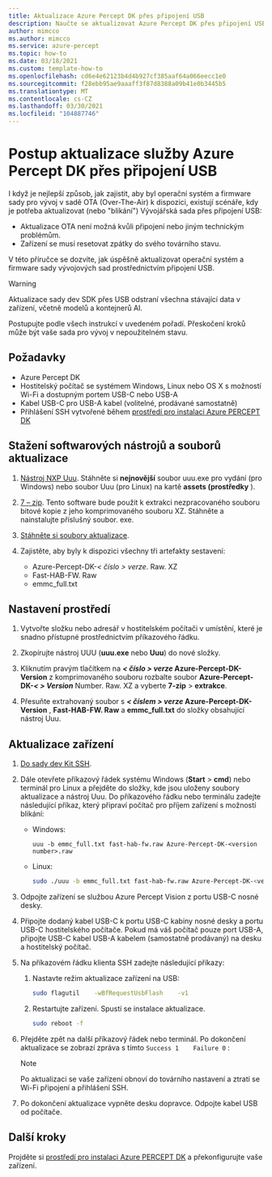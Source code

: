 ```yaml
---
title: Aktualizace Azure Percept DK přes připojení USB
description: Naučte se aktualizovat Azure Percept DK přes připojení USB.
author: mimcco
ms.author: mimcco
ms.service: azure-percept
ms.topic: how-to
ms.date: 03/18/2021
ms.custom: template-how-to
ms.openlocfilehash: cd6e4e62123b4d4b927cf385aaf64a066eecc1e0
ms.sourcegitcommit: f28ebb95ae9aaaff3f87d8388a09b41e0b3445b5
ms.translationtype: MT
ms.contentlocale: cs-CZ
ms.lasthandoff: 03/30/2021
ms.locfileid: "104887746"
---
```

# <a name="how-to-update-azure-percept-dk-over-a-usb-connection"></a>Postup aktualizace služby Azure Percept DK přes připojení USB

I když je nejlepší způsob, jak zajistit, aby byl operační systém a firmware sady pro vývoj v sadě OTA (Over-The-Air) k dispozici, existují scénáře, kdy je potřeba aktualizovat (nebo "blikání") Vývojářská sada přes připojení USB:

- Aktualizace OTA není možná kvůli připojení nebo jiným technickým problémům.
- Zařízení se musí resetovat zpátky do svého továrního stavu.

V této příručce se dozvíte, jak úspěšně aktualizovat operační systém a firmware sady vývojových sad prostřednictvím připojení USB.

> [!WARNING]
> Aktualizace sady dev SDK přes USB odstraní všechna stávající data v zařízení, včetně modelů a kontejnerů AI.
>
> Postupujte podle všech instrukcí v uvedeném pořadí. Přeskočení kroků může být vaše sada pro vývoj v nepoužitelném stavu.

## <a name="prerequisites"></a>Požadavky

- Azure Percept DK
- Hostitelský počítač se systémem Windows, Linux nebo OS X s možností Wi-Fi a dostupným portem USB-C nebo USB-A
- Kabel USB-C pro USB-A kabel (volitelné, prodávané samostatně)
- Přihlášení SSH vytvořené během [prostředí pro instalaci Azure PERCEPT DK](./quickstart-percept-dk-set-up.md)

## <a name="download-software-tools-and-update-files"></a>Stažení softwarových nástrojů a souborů aktualizace

1. [Nástroj NXP Uuu](https://github.com/NXPmicro/mfgtools/releases). Stáhněte si **nejnovější** soubor uuu.exe pro vydání (pro Windows) nebo soubor Uuu (pro Linux) na kartě **assets (prostředky** ).

1. [7 – zip](https://www.7-zip.org/). Tento software bude použit k extrakci nezpracovaného souboru bitové kopie z jeho komprimovaného souboru XZ. Stáhněte a nainstalujte příslušný soubor. exe.

1. [Stáhněte si soubory aktualizace](https://go.microsoft.com/fwlink/?linkid=2155734).

1. Zajistěte, aby byly k dispozici všechny tři artefakty sestavení:
    - Azure-Percept-DK-*&lt; číslo &gt; verze*. Raw. XZ
    - Fast-HAB-FW. Raw
    - emmc_full.txt

## <a name="set-up-your-environment"></a>Nastavení prostředí

1. Vytvořte složku nebo adresář v hostitelském počítači v umístění, které je snadno přístupné prostřednictvím příkazového řádku.

1. Zkopírujte nástroj UUU (**uuu.exe** nebo **Uuu**) do nové složky.

1. Kliknutím pravým tlačítkem na ***&lt; číslo &gt; verze* Azure-Percept-DK-Version** z komprimovaného souboru rozbalte soubor **Azure-Percept-DK-*&lt; &gt; Version*** Number. Raw. XZ a vyberte **7-zip** &gt; **extrakce**.

1. Přesuňte extrahovaný soubor s ***&lt; číslem &gt; verze* Azure-Percept-DK-Version** , **Fast-HAB-FW. Raw** a **emmc_full.txt** do složky obsahující nástroj Uuu.

## <a name="update-your-device"></a>Aktualizace zařízení

1. [Do sady dev Kit SSH](./how-to-ssh-into-percept-dk.md).

1. Dále otevřete příkazový řádek systému Windows (**Start**  >  **cmd**) nebo terminál pro Linux a přejděte do složky, kde jsou uloženy soubory aktualizace a nástroj Uuu. Do příkazového řádku nebo terminálu zadejte následující příkaz, který připraví počítač pro příjem zařízení s možností blikání:

    - Windows:

        ```console
        uuu -b emmc_full.txt fast-hab-fw.raw Azure-Percept-DK-<version number>.raw 
        ```

    - Linux:

        ```bash
        sudo ./uuu -b emmc_full.txt fast-hab-fw.raw Azure-Percept-DK-<version number>.raw
        ```

1. Odpojte zařízení se službou Azure Percept Vision z portu USB-C nosné desky.

1. Připojte dodaný kabel USB-C k portu USB-C kabiny nosné desky a portu USB-C hostitelského počítače. Pokud má váš počítač pouze port USB-A, připojte USB-C kabel USB-A kabelem (samostatně prodávaný) na desku a hostitelský počítač.

1. Na příkazovém řádku klienta SSH zadejte následující příkazy:

    1. Nastavte režim aktualizace zařízení na USB:

        ```bash
        sudo flagutil    -wBfRequestUsbFlash    -v1
        ```

    1. Restartujte zařízení. Spustí se instalace aktualizace.

        ```bash
        sudo reboot -f
        ```

1. Přejděte zpět na další příkazový řádek nebo terminál. Po dokončení aktualizace se zobrazí zpráva s tímto ```Success 1    Failure 0``` :

    > [!NOTE]
    > Po aktualizaci se vaše zařízení obnoví do továrního nastavení a ztratí se Wi-Fi připojení a přihlášení SSH.

1. Po dokončení aktualizace vypněte desku dopravce. Odpojte kabel USB od počítače.  

## <a name="next-steps"></a>Další kroky

Projděte si [prostředí pro instalaci Azure PERCEPT DK](./quickstart-percept-dk-set-up.md) a překonfigurujte vaše zařízení.